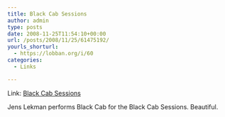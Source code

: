 ```yaml
---
title: Black Cab Sessions
author: admin
type: posts
date: 2008-11-25T11:54:10+00:00
url: /posts/2008/11/25/61475192/
yourls_shorturl:
  - https://lobban.org/i/60
categories:
  - Links

---
```

Link: [Black Cab Sessions][1]

Jens Lekman performs Black Cab for the Black Cab Sessions. Beautiful.

 [1]: http://www.blackcabsessions.com/sessions.php?id=1224253846&sort=chronological